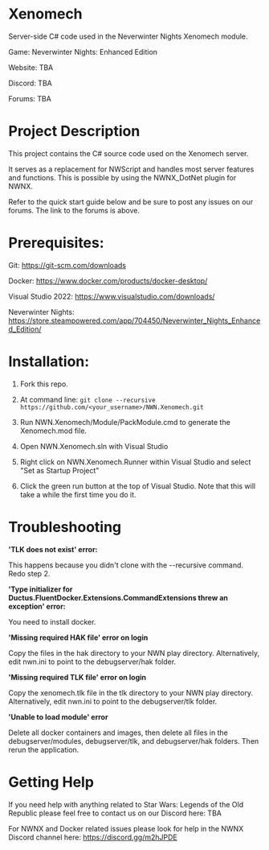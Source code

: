 # Xenomech
Server-side C# code used in the Neverwinter Nights Xenomech module.

Game: Neverwinter Nights: Enhanced Edition

Website: TBA

Discord: TBA

Forums: TBA

# Project Description

This project contains the C# source code used on the Xenomech server. 

It serves as a replacement for NWScript and handles most server features and functions. This is possible by using the NWNX_DotNet plugin for NWNX.

Refer to the quick start guide below and be sure to post any issues on our forums. The link to the forums is above.

# Prerequisites: 

Git: https://git-scm.com/downloads
  
Docker: https://www.docker.com/products/docker-desktop/
  
Visual Studio 2022: https://www.visualstudio.com/downloads/

Neverwinter Nights: https://store.steampowered.com/app/704450/Neverwinter_Nights_Enhanced_Edition/

# Installation:

1. Fork this repo.

2. At command line: ``git clone --recursive https://github.com/<your_username>/NWN.Xenomech.git``

3. Run NWN.Xenomech/Module/PackModule.cmd to generate the Xenomech.mod file.
  
4. Open NWN.Xenomech.sln with Visual Studio
  
5. Right click on NWN.Xenomech.Runner within Visual Studio and select "Set as Startup Project"
  
6. Click the green run button at the top of Visual Studio. Note that this will take a while the first time you do it.

# Troubleshooting

**'TLK does not exist' error:**

This happens because you didn't clone with the --recursive command. Redo step 2.

**'Type initializer for Ductus.FluentDocker.Extensions.CommandExtensions threw an exception' error:**

You need to install docker.

**'Missing required HAK file' error on login**

Copy the files in the hak directory to your NWN play directory. Alternatively, edit nwn.ini to point to the debugserver/hak folder.

**'Missing required TLK file' error on login**

Copy the xenomech.tlk file in the tlk directory to your NWN play directory. Alternatively, edit nwn.ini to point to the debugserver/tlk folder.

**'Unable to load module' error**

Delete all docker containers and images, then delete all files in the debugserver/modules, debugserver/tlk, and debugserver/hak folders. Then rerun the application.

# Getting Help

If you need help with anything related to Star Wars: Legends of the Old Republic please feel free to contact us on our Discord here: TBA

For NWNX and Docker related issues please look for help in the NWNX Discord channel here: https://discord.gg/m2hJPDE
